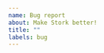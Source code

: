 ```yaml
---
name: Bug report
about: Make Stork better!
title: ""
labels: bug
---
```


<!--

Thanks for filing a bug! Please be sure to include reproduction steps, if possible.

If your bug is only reproducable with a given search index, please upload that search index here or email it to stork@jameslittle.me.

If your bug relates to building or compiling Stork, please include information about your Rust/Cargo version, your OS, and your Node version.

-James

-->
